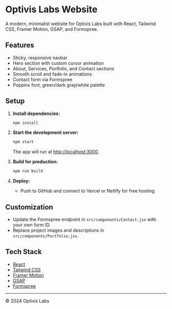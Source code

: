 # Optivis Labs Website

A modern, minimalist website for Optivis Labs built with React, Tailwind CSS, Framer Motion, GSAP, and Formspree.

## Features
- Sticky, responsive navbar
- Hero section with custom cursor animation
- About, Services, Portfolio, and Contact sections
- Smooth scroll and fade-in animations
- Contact form via Formspree
- Poppins font, green/dark gray/white palette

## Setup

1. **Install dependencies:**
   ```bash
   npm install
   ```

2. **Start the development server:**
   ```bash
   npm start
   ```
   The app will run at [http://localhost:3000](http://localhost:3000).

3. **Build for production:**
   ```bash
   npm run build
   ```

4. **Deploy:**
   - Push to GitHub and connect to Vercel or Netlify for free hosting.

## Customization
- Update the Formspree endpoint in `src/components/Contact.jsx` with your own form ID.
- Replace project images and descriptions in `src/components/Portfolio.jsx`.

## Tech Stack
- [React](https://reactjs.org/)
- [Tailwind CSS](https://tailwindcss.com/)
- [Framer Motion](https://www.framer.com/motion/)
- [GSAP](https://greensock.com/gsap/)
- [Formspree](https://formspree.io/)

---

© 2024 Optivis Labs 